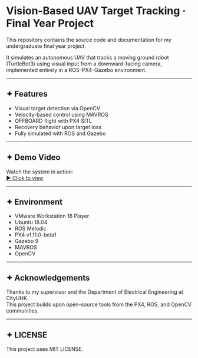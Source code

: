 # Vision-Based UAV Target Tracking · Final Year Project

This repository contains the source code and documentation for my undergraduate final year project.

It simulates an autonomous UAV that tracks a moving ground robot (TurtleBot3) using visual input from a downward-facing camera, implemented entirely in a ROS–PX4–Gazebo environment.

---

## ✦ Features

- Visual target detection via OpenCV
- Velocity-based control using MAVROS
- OFFBOARD flight with PX4 SITL
- Recovery behavior upon target loss
- Fully simulated with ROS and Gazebo

---

## ✦ Demo Video

Watch the system in action:  
[▶️ Click to view](https://youtu.be/inMaT1OWmWI)

---

## ✦ Environment

- VMware Workstation 16 Player  
- Ubuntu 18.04  
- ROS Melodic  
- PX4 v1.11.0-beta1  
- Gazebo 9  
- MAVROS  
- OpenCV

---

## ✦ Acknowledgements

Thanks to my supervisor and the Department of Electrical Engineering at CityUHK.  
This project builds upon open-source tools from the PX4, ROS, and OpenCV communities.

---

## ✦ LICENSE

This project uses MIT LICENSE.
